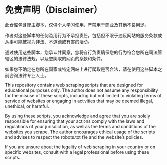 # 免责声明（Disclaimer）

此仓库包含爬虫脚本，仅供个人学习使用，严禁用于商业及其他不良用途。

作者对这些脚本的任何滥用行为不承担责任，包括但不限于违反网站的服务条款或从事可能被视为非法、不道德或有害的活动。

通过使用这些脚本，您承认并同意，您将自行负责确保您的行为符合您所在司法管辖区的法律法规，以及您爬取的网页的条款和条件。

如果您不确定在您所在国家或特定网站上进行爬取是否合法，请在使用这些脚本之前咨询法律专业人士。

This repository contains web scraping scripts that are designed for educational purposes only. The author does not assume any responsibility for the misuse of these scripts, including but not limited to violating terms of service of websites or engaging in activities that may be deemed illegal, unethical, or harmful.

By using these scripts, you acknowledge and agree that you are solely responsible for ensuring that your actions comply with the laws and regulations of your jurisdiction, as well as the terms and conditions of the websites you scrape. The author encourages ethical usage of the scripts and advises to respect the robots.txt file and the website’s policies.

If you are unsure about the legality of web scraping in your country or on specific websites, consult with a legal professional before using these scripts.
